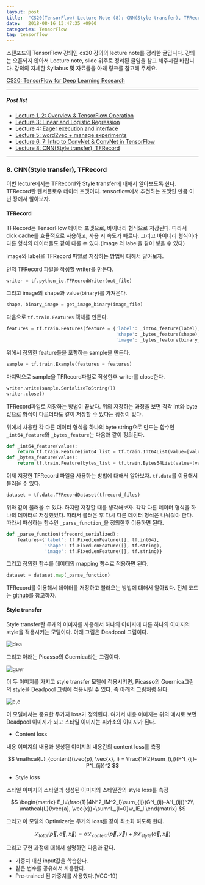 ```yaml
---
layout: post
title:  "CS20(TensorFlow) Lecture Note (8): CNN(Style transfer), TFRecord"
date:   2018-08-16 13:47:35 +0900
categories: TensorFlow
tag: tensorflow
---
```


스탠포드의 TensorFlow 강의인 cs20 강의의 lecture note를 정리한 글입니다. 강의는 오픈되지 않아서 Lecture note, slide 위주로 정리된 글임을 참고 해주시길 바랍니다. 강의의 자세한 Syllabus 및 자료들을 아래 링크를 참고해 주세요.

[CS20: TensorFlow for Deep Learning Research](http://web.stanford.edu/class/cs20si/)


---


##### Post list

* [Lecture 1, 2: Overview & TensorFlow Operation](https://reniew.github.io/32)
* [Lecture 3: Linear and Logistic Regression](https://reniew.github.io/33)
* [Lecture 4: Eager execution and interface](https://reniew.github.io/34)
* [Lecture 5: word2vec + manage experiments](https://reniew.github.io/36)
* [Lecture 6, 7: Intro to ConvNet & ConvNet in TensorFlow](https://reniew.github.io/38)
* [Lecture 8: CNN(Style transfer), TFRecord ](https://reniew.github.io/39)

---

### 8. CNN(Style transfer), TFRecord

이번 lecture에서는 TFRecord와 Style transfer에 대해서 알아보도록 한다. TFRecord란 텐서플로우 데이터 포맷이다. tensorflow에서 추천하는 포맷인 만큼 이번 장에서 알아보자.

#### TFRecord

TFRecord는 TensorFlow 데이터 포맷으로, 바이너리 형식으로 저장된다. 따라서 dick cache를 효율적으로 사용하고, 사용 시 속도가 빠르다. 그리고 바이너리 형식이라 다른 형식의 데이터들도 같이 다룰 수 있다.(image 와 label을 같이 넣을 수 있다)

image와 label을 TFRecord 파일로 저장하는 방법에 대해서 알아보자.

먼저 TFRecord 파일을 작성할 writer를 만든다.

```Python
writer = tf.python_io.TFRecrodWriter(out_file)
```

그리고 image의 shape과 value(binary)를 가져온다.

```python
shape, binary_image = get_image_binary(image_file)
```

다음으로 `tf.train.Features` 객체를 만든다.

```python
features = tf.train.Features(feature = {'label': _int64_feature(label),
                                        'shape': _bytes_feature(shape),
                                        'image': _bytes_feature(binary_image)})
```

위에서 정의한 feature들을 포함하는 sample을 만든다.

```python
sample = tf.train.Example(features = features)
```

마지막으로 sample을 TFRecord파일로 작성한후 writer를 close한다.

```python
writer.write(sample.SerializeToString())
writer.close()
```

TFRecord파일로 저장하는 방법이 끝났다. 위의 저장하는 과정을 보면 각각 int와 byte값으로 형식이 다르더라도 같이 저장할 수 있다는 장점이 있다.

위에서 사용한 각 다른 데이터 형식을 하나의 byte string으로 만드는 함수인 `_int64_feature`와 `_bytes_feature`는 다음과 같이 정의된다.

```python
def _int64_feature(value):
    return tf.train.Feature(int64_list = tf.train.Int64List(value=[value]))
def _bytes_feature(value):
    return tf.train.Feature(bytes_list = tf.train.Bytes64List(value=[value]))
```

이제 저장한 TFRecord 파일을 사용하는 방법에 대해서 알아보자. `tf.data`를 이용해서 불러올 수 있다.

```python
dataset = tf.data.TFRecordDataset(tfrecord_files)
```

위와 같이 불러올 수 있다. 하지만 저장할 때를 생각해보자. 각각 다른 데이터 형식을 하나의 데이터로 저장했었다. 따라서 불러온 후 다시 다른 데이터 형식은 나눠줘야 한다. 따라서 파싱하는 함수인 `_parse_function_`을 정의한후 이용하면 된다.

```python
def _parse_function(tfrecord_serialized):
    features={'label': tf.FixedLenFeature([], tf.int64),
              'shape': tf.FixedLenFeature([], tf.string),
              'image': tf.FixedLenFeature([], tf.string)}
```

그리고 정의한 함수를 데이터의 mapping 함수로 적용하면 된다.

```python
dataset = dataset.map(_parse_function)
```

TFRecord를 이용해서 데이터를 저장하고 불러오는 방법에 대해서 알아봤다. 전체 코드는 [github](https://github.com/chiphuyen/stanford-tensorflow-tutorials)를 참고하자.

#### Style transfer

Style transfer란 두개의 이미지를 사용해서 하나의 이미지에 다른 하나의 이미지의 style을 적용시키는 모델이다. 아래 그림은 Deadpool 그림이다.

![dea](https://i.imgur.com/g3YRW5H.jpg)

그리고 아래는 Picasso의 Guernica라는 그림이다.

![guer](https://i.imgur.com/oiCnufE.jpg)

이 두 이미지를 가지고 style transfer 모델에 적용시키면, Picasso의 Guernica그림의 style을 Deadpool 그림에 적용시킬 수 있다. 즉 아래의 그림처럼 된다.

![e,c](https://i.imgur.com/ApStIEK.jpg)

이 모델에서는 중요한 두가지 loss가 정의된다. 여기서 내용 이미지는 위의 예시로 보면 Deadpool 이미지가 되고 스타일 이미지는 피카소의 이미지가 된다.

* Content loss

내용 이미지의 내용과 생성된 이미지의 내용간의 content loss를 측정

$$
\mathcal{L}_{content}(\vec{p}, \vec{x}, l) = \frac{1}{2}\sum_{i,j}(F^l_{ij}-P^l_{ij})^2
$$

* Style loss

스타일 이미지의 스타일과 생성된 이미지의 스타일간의 style loss를 측정

$$
\begin{matrix}
E_l=\frac{1}{4N^2_lM^2_l}\sum_{ij}(G^l_{ij}-A^l_{ij})^2\\
\mathcal{L}(\vec{a}, \vec{x})=\sum^L_{l=0}w_lE_l
\end{matrix}
$$

그리고 이 모델의 Optimizer는 두개의 loss를 같이 최소화 하도록 한다.

$$
\mathcal{L}_{total}(\vec{p},\vec{a},\vec{x})=\alpha\mathcal{L}_{content}(\vec{p},\vec{x})+\beta\mathcal{L}_{style}(\vec{a},\vec{x})
$$

그리고 구현 과정에 대해서 설명하면 다음과 같다.

* 가중치 대신 input값을 학습한다.
* 같은 변수를 공유해서 사용한다.
* Pre-trained 된 가중치를 사용했다.(VGG-19)
